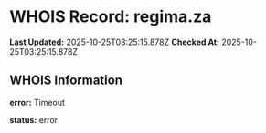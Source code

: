 # WHOIS Record: regima.za

**Last Updated:** 2025-10-25T03:25:15.878Z
**Checked At:** 2025-10-25T03:25:15.878Z

## WHOIS Information

**error:** Timeout

**status:** error

